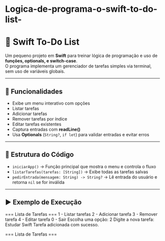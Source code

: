 # Logica-de-programa-o-swift-to-do-list-

# 📝 Swift To-Do List

Um pequeno projeto em **Swift** para treinar lógica de programação e uso de **funções, optionals, e switch-case**.  
O programa implementa um gerenciador de tarefas simples via terminal, sem uso de variáveis globais.

---

## 🚀 Funcionalidades

- Exibe um menu interativo com opções
- Listar tarefas
- Adicionar tarefas
- Remover tarefas por índice
- Editar tarefas existentes
- Captura entradas com **readLine()**
- Usa **Optionals** (`String?`, `if let`) para validar entradas e evitar erros

---

## 📂 Estrutura do Código

- `iniciarApp()` → Função principal que mostra o menu e controla o fluxo  
- `listarTarefas(tarefas: [String])` → Exibe todas as tarefas salvas  
- `pedirEntrada(mensagem: String) -> String?` → Lê entrada do usuário e retorna `nil` se for inválida  

---

## ▶️ Exemplo de Execução

=== Lista de Tarefas ===
1 - Listar tarefas
2 - Adicionar tarefa
3 - Remover tarefa
4 - Editar tarefa
0 - Sair
Escolha uma opção:
2
Digite a nova tarefa:
Estudar Swift
Tarefa adicionada com sucesso.

=== Lista de Tarefas ===

